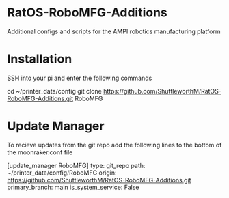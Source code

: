 # RatOS-RoboMFG-Additions
Additional configs and scripts for the AMPI robotics manufacturing platform

# Installation
SSH into your pi and enter the following commands

cd ~/printer_data/config
git clone https://github.com/ShuttleworthM/RatOS-RoboMFG-Additions.git RoboMFG

# Update Manager
To recieve updates from the git repo add the following lines to the bottom of the moonraker.conf file

[update_manager RoboMFG]
type: git_repo
path: ~/printer_data/config/RoboMFG
origin: https://github.com/ShuttleworthM/RatOS-RoboMFG-Additions.git
primary_branch: main
is_system_service: False
